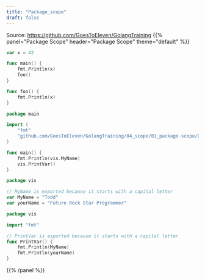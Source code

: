 ```yaml
---
title: "Package_scope"
draft: false
---
```

Source: https://github.com/GoesToEleven/GolangTraining
{{% panel="Package Scope" header="Package Scope" theme="default" %}}
```go
var x = 42

func main() {
	fmt.Println(x)
	foo()
}

func foo() {
	fmt.Println(x)
}
```
```go
package main

import (
	"fmt"
	"github.com/GoesToEleven/GolangTraining/04_scope/01_package-scope/02_visibility/vis"
)

func main() {
	fmt.Println(vis.MyName)
	vis.PrintVar()
}
```
```go
package vis

// MyName is exported because it starts with a capital letter
var MyName = "Todd"
var yourName = "Future Rock Star Programmer"
```
```go
package vis

import "fmt"

// PrintVar is exported because it starts with a capital letter
func PrintVar() {
	fmt.Println(MyName)
	fmt.Println(yourName)
}
```
{{% /panel %}}
